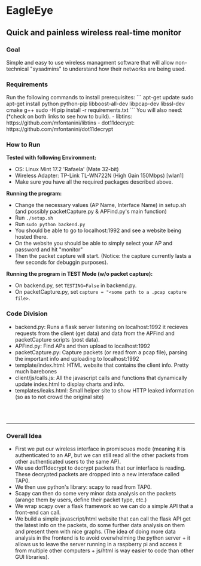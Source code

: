 <h1>EagleEye</h1>
<h2>Quick and painless wireless real-time monitor</h2>

<h3>Goal</h3>
Simple and easy to use wireless managment software that will allow non-technical "sysadmins" to understand how their networks are being used.


<h3>Requirements</h3>
Run the following commands to install prerequisites:
```
apt-get update
sudo apt-get install python python-pip libboost-all-dev libpcap-dev libssl-dev cmake g++ 
sudo -H pip install -r requirements.txt
```
You will also need: (*check on both links to see how to build).
 - libtins: https://github.com/mfontanini/libtins
 - dot11decrypt: https://github.com/mfontanini/dot11decrypt
 

<h3>How to Run</h3>

**Tested with following Environment:**
- OS: Linux Mint 17.2 'Rafaela' (Mate 32-bit)
- Wireless Adapter: TP-Link TL-WN722N (High Gain 150Mbps) [wlan1]
- Make sure you have all the required packages described above.

**Running the program:**
- Change the necessary values (AP Name, Interface Name) in setup.sh (and possibly packetCapture.py & APFind.py's main function)
- Run ```./setup.sh```
- Run ```sudo python backend.py```
- You should be able to go to localhost:1992 and see a website being hosted there.
- On the website you should be able to simply select your AP and password and hit "monitor"
- Then the packet capture will start. (Notice: the capture currently lasts a few seconds for debuggin purposes).

**Running the program in TEST Mode (w/o packet capture):**
- On backend.py, set ```TESTING=False``` in backend.py.
- On packetCapture.py, set ```capture = "<some path to a .pcap capture file>```.

<h3>Code Division</h3>

- backend.py: Runs a flask server listening on localhost:1992 it recieves requests from the client (get data) and data from the APFind and packetCapture scripts (post data).
- APFind.py: Find APs and then upload to localhost:1992
- packetCapture.py: Capture packets (or read from a pcap file), parsing the important info and uploading to localhost:1992
- template/index.html: HTML website that contains the client info. Pretty much barebones
- client/js/calls.js: All the javascript calls and functions that dynamically update index.html to display charts and info.
- templates/leaks.html: Small helper site to show HTTP leaked information (so as to not crowd the original site)

<br/>
<br/>
<hr>
<h3>Overall Idea</h3>

- First we put our wireless interface in promiscuos mode (meaning it is authenticated to an AP, but we can still read all the other packets from other authenticated users to the same AP).
- We use dot11decrypt to decrypt packets that our interface is reading. These decrypted packets are dropped into a new interaface called TAP0.
- We then use python's library: scapy to read from TAP0.
- Scapy can then do some very minor data analysis on the packets (arange them by users, define their packet type, etc.)
- We wrap scapy over a flask framework so we can do a simple API that a front-end can call.
- We build a simple javascript/html website that can call the flask API get the latest info on the packets, do some further data analysis on them and present them with nice graphs. (The idea of doing more data analysis in the frontend is to avoid overwhelming the python server + it allows us to leave the server running in a raspberry pi and access it from multiple other computers + js/html is way easier to code than other GUI libraries).



